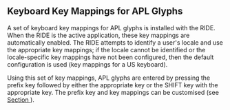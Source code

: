 



## Keyboard Key Mappings for APL Glyphs


A set of keyboard key mappings for APL glyphs is installed with the RIDE. When the RIDE is the active application, these key mappings are automatically enabled. The RIDE attempts to identify a user's locale and use the appropriate key mappings; if the locale cannot be identified or the locale-specific key mappings have not been configured, then the default configuration is used (key mappings for a US keyboard).


Using this set of key mappings, APL glyphs are entered by pressing the prefix key followed by either the appropriate key or the SHIFT key with the appropriate key. The prefix key and key mappings can be customised (see [Section ](keyboard_tab.md#)).


